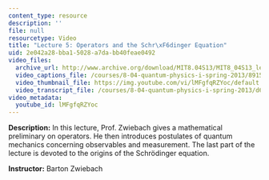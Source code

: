```yaml
---
content_type: resource
description: ''
file: null
resourcetype: Video
title: "Lecture 5: Operators and the Schr\xF6dinger Equation"
uid: 2e042a28-bba1-5028-a7da-bb40feae0492
video_files:
  archive_url: http://www.archive.org/download/MIT8.04S13/MIT8_04S13_lec05_300k.mp4
  video_captions_file: /courses/8-04-quantum-physics-i-spring-2013/8915987c0cee52548a8d584e655489e6_lMFgfqRZYoc.vtt
  video_thumbnail_file: https://img.youtube.com/vi/lMFgfqRZYoc/default.jpg
  video_transcript_file: /courses/8-04-quantum-physics-i-spring-2013/d6278e9296bbed1e101805e084ccd7c0_lMFgfqRZYoc.pdf
video_metadata:
  youtube_id: lMFgfqRZYoc
---
```


**Description:** In this lecture, Prof. Zwiebach gives a mathematical preliminary on operators. He then introduces postulates of quantum mechanics concerning observables and measurement. The last part of the lecture is devoted to the origins of the Schrödinger equation.

**Instructor:** Barton Zwiebach